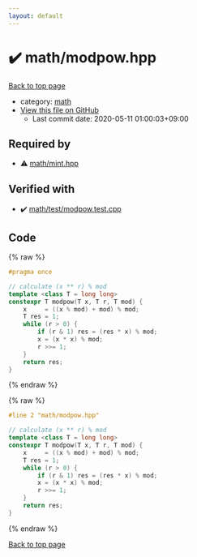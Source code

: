 ```yaml
---
layout: default
---
```


<!-- mathjax config similar to math.stackexchange -->
<script type="text/javascript" async
  src="https://cdnjs.cloudflare.com/ajax/libs/mathjax/2.7.5/MathJax.js?config=TeX-MML-AM_CHTML">
</script>
<script type="text/x-mathjax-config">
  MathJax.Hub.Config({
    TeX: { equationNumbers: { autoNumber: "AMS" }},
    tex2jax: {
      inlineMath: [ ['$','$'] ],
      processEscapes: true
    },
    "HTML-CSS": { matchFontHeight: false },
    displayAlign: "left",
    displayIndent: "2em"
  });
</script>

<script type="text/javascript" src="https://cdnjs.cloudflare.com/ajax/libs/jquery/3.4.1/jquery.min.js"></script>
<script src="https://cdn.jsdelivr.net/npm/jquery-balloon-js@1.1.2/jquery.balloon.min.js" integrity="sha256-ZEYs9VrgAeNuPvs15E39OsyOJaIkXEEt10fzxJ20+2I=" crossorigin="anonymous"></script>
<script type="text/javascript" src="../../assets/js/copy-button.js"></script>
<link rel="stylesheet" href="../../assets/css/copy-button.css" />


# :heavy_check_mark: math/modpow.hpp

<a href="../../index.html">Back to top page</a>

* category: <a href="../../index.html#7e676e9e663beb40fd133f5ee24487c2">math</a>
* <a href="{{ site.github.repository_url }}/blob/master/math/modpow.hpp">View this file on GitHub</a>
    - Last commit date: 2020-05-11 01:00:03+09:00




## Required by

* :warning: <a href="mint.hpp.html">math/mint.hpp</a>


## Verified with

* :heavy_check_mark: <a href="../../verify/math/test/modpow.test.cpp.html">math/test/modpow.test.cpp</a>


## Code

<a id="unbundled"></a>
{% raw %}
```cpp
#pragma once

// calculate (x ** r) % mod
template <class T = long long>
constexpr T modpow(T x, T r, T mod) {
    x     = ((x % mod) + mod) % mod;
    T res = 1;
    while (r > 0) {
        if (r & 1) res = (res * x) % mod;
        x = (x * x) % mod;
        r >>= 1;
    }
    return res;
}
```
{% endraw %}

<a id="bundled"></a>
{% raw %}
```cpp
#line 2 "math/modpow.hpp"

// calculate (x ** r) % mod
template <class T = long long>
constexpr T modpow(T x, T r, T mod) {
    x     = ((x % mod) + mod) % mod;
    T res = 1;
    while (r > 0) {
        if (r & 1) res = (res * x) % mod;
        x = (x * x) % mod;
        r >>= 1;
    }
    return res;
}

```
{% endraw %}

<a href="../../index.html">Back to top page</a>

